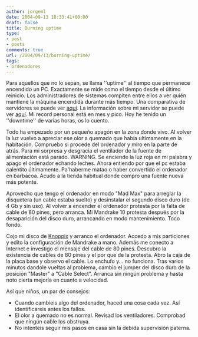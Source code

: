 ```yaml
---
author: jorgeml
date: 2004-09-13 18:33:41+00:00
draft: false
title: Burning uptime
type: 
- post
- posts
comments: true
url: /2004/09/13/burning-uptime/
tags:
- ordenadores
---
```


Para aquellos que no lo sepan, se llama ''uptime'' al tiempo que permanece encendido un PC. Exactamente se mide como el tiempo desde el último reinicio. Los administradores de sistemas compiten entre ellos a ver quién mantiene la máquina encendida durante más tiempo. Una comparativa de servidores se puede ver [aquí](http://uptime.netcraft.com/). La información sobre mi servidor se puede ver [aquí](http://uptime.netcraft.com/up/graph?site=www.jorgeml.com). Mi record personal está en mes y pico. Hoy he tenido un ''downtime'' de varias horas, os lo cuento.

Todo ha empezado por un pequeño apagón en la zona donde vivo. Al volver la luz vuelvo a apreciar ese olor a quemado que había ultimamente en la habitación. Compruebo si procede del ordenador y miro en la parte de atrás. Para mi sorpresa y desgracia el ventilador de la fuente de alimentación está parado. WARNING. Se enciende la luz roja en mi palabra y apago el ordenador echando leches. Ahora entiendo por que el pc estaba calentito últimamente. Pa'haberme matao o haber convertido el ordenador en barbacoa. Acudo a la tienda habitual donde compro una fuente nueva más potente.

Aprovecho que tengo el ordenador en modo "Mad Max" para arreglar la disquetera (un cable estaba suelto) y desinstalar el segundo disco duro (de 4 Gb y sin uso). Al volver a encender el ordenador protesta por la falta de cable de 80 pines, pero arranca. Mi Mandrake 10 protesta después por la desaparición del disco duro, arrancando en modo mantenimiento. Toco fondo.

Cojo mi disco de [Knoppix](http://www.cylnux.org/knoppix-es/) y arranco el ordenador. Accedo a mis particiones y edito la configuración de Mandrake a mano. Además me conecto a Internet e investigo el mensaje del cable de 80 pines. Descubro la existencia de cables de 80 pines y el por que de la protesta. Abro la caja de la placa base y observo el cable. Lo enchufo y... no funciona. Tras varios minutos dandole vueltas al problema, cambio el jumper del disco duro de la posición "Master" a "Cable Select". Arranca sin ningún problema y hasta noto cierta mejoría en cuanto a velocidad.

Así que niños, un par de consejos:

* Cuando cambieis algo del ordenador, haced una cosa cada vez. Así identificareis antes los fallos.
* El olor a quemado no es normal. Revisad los ventiladores. Comprobad que ningún cable los obstruya.
* No intenteis seguir mis pasos en casa sin la debida supervisión paterna.
